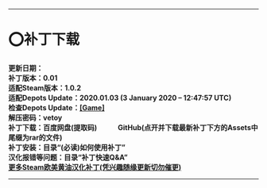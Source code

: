 ***

# :o:补丁下载
**更新日期：
<br>补丁版本：0.01
<br>适配Steam版本：1.0.2
<br>适配Depots Update：2020.01.03 (3 January 2020 – 12:47:57 UTC)
<br>检查Depots Update：[[Game]](https://steamdb.info/depot/1045521/manifests/)
<br>解压密码：vetoy
<br>补丁下载：百度网盘(提取码)　　　GitHub(点开并下载最新补丁下方的Assets中尾缀为rar的文件)
<br>补丁安装：目录“(必读)如何使用补丁”
<br>汉化报错等问题：目录“补丁快速Q&A”
<br>[更多Steam欧美黄油汉化补丁(凭兴趣随缘更新切勿催更)](https://github.com/Vetoyi/CN_Patch.RenPy_Games)**

***
